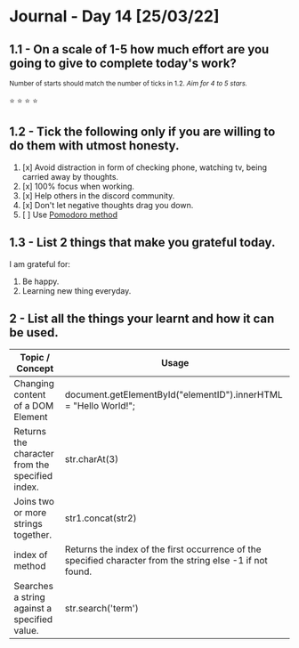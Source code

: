 # Journal - Day 14 [25/03/22]

<!-- ctrl + k v - to preview the .md file  -->

## 1.1 - On a scale of 1-5 how much effort are you going to give to complete today's work?

<small>Number of starts should match the number of ticks in <a>1.2.</a> _Aim for 4 to 5 stars._</small>

<!-- if the :star: emoji doesn't appear in the preview then add the extension Markdown Emoji by Matt Bierner -->

:star: :star: :star: :star:

## 1.2 - Tick the following only if you are willing to do them with utmost honesty.

<!-- [x] to tick -->

1. [x] Avoid distraction in form of checking phone, watching tv, being carried away by thoughts.
2. [x] 100% focus when working.
3. [x] Help others in the discord community.
4. [x] Don't let negative thoughts drag you down.
5. [ ] Use [Pomodoro method](https://pomodoro-tracker.com/)

## 1.3 - List 2 things that make you grateful today.

I am grateful for:

1. Be happy.
2. Learning new thing everyday.

## 2 - List all the things your learnt and how it can be used.

<!-- [Example]: git add - can be used to add affected files in the staging area before commit. -->

| Topic / Concept                                 | Usage                                                                                                      |
| ----------------------------------------------- | ---------------------------------------------------------------------------------------------------------- |
| Changing content of a DOM Element               | document.getElementById("elementID").innerHTML = "Hello World!";                                           |
| Returns the character from the specified index. | str.charAt(3)                                                                                              |
| Joins two or more strings together.             | str1.concat(str2)                                                                                          |
| index of method                                 | Returns the index of the first occurrence of the specified character from the string else -1 if not found. |
| Searches a string against a specified value.    | str.search('term')                                                                                         |
